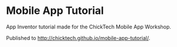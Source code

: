 # Mobile App Tutorial

App Inventor tutorial made for the ChickTech Mobile App Workshop.

Published to http://chicktech.github.io/mobile-app-tutorial/.
